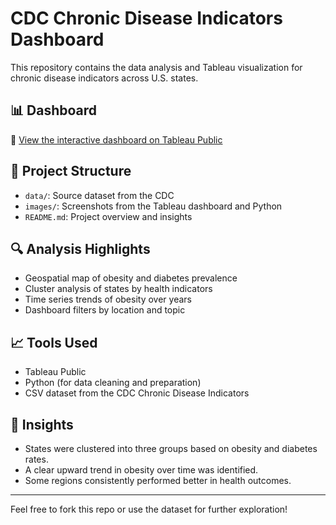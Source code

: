# CDC Chronic Disease Indicators Dashboard

This repository contains the data analysis and Tableau visualization for chronic disease indicators across U.S. states.

## 📊 Dashboard

🔗 [View the interactive dashboard on Tableau Public](https://public.tableau.com/app/profile/ann.mariya7782/viz/CDCChronicDiseaseIndicators/CDCChronicDiseaseIndicators)

## 📁 Project Structure

- `data/`: Source dataset from the CDC
- `images/`: Screenshots from the Tableau dashboard and Python
- `README.md`: Project overview and insights

## 🔍 Analysis Highlights

- Geospatial map of obesity and diabetes prevalence
- Cluster analysis of states by health indicators
- Time series trends of obesity over years
- Dashboard filters by location and topic

## 📈 Tools Used

- Tableau Public
- Python (for data cleaning and preparation)
- CSV dataset from the CDC Chronic Disease Indicators

## 🧪 Insights

- States were clustered into three groups based on obesity and diabetes rates.
- A clear upward trend in obesity over time was identified.
- Some regions consistently performed better in health outcomes.

---

Feel free to fork this repo or use the dataset for further exploration!


